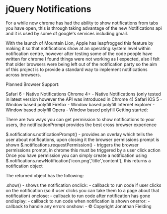 jQuery Notifications
====================

For a while now chrome has had the ability to show notifications from tabs you have open, this is through taking advantage of the new Notifications api and it is used by some of google's services including gmail.

With the launch of Mountain Lion, Apple has leapfrogged this feature by making it so that notifications show at an operating system level within notification centre, however after testing some of the code people have written for chrome I found things were not working as I expected, also I felt that older browsers were being left out of the notification party so the aim of this project is to provide a standard way to implement notifications across browsers.

Planned Browser Support:

Safari 6 - Native Notifications
Chrome 4+ - Native Notifications (only tested in latest version however the API was introduced in Chrome 4)
Safari iOS 5 - Window based polyfill
Firefox - Window based polyfill
Internet explorer - Window based polyfill
Opera - Window based polyfill
Getting started:

There are two ways you can get permission to show notifications to your users, the notificationPrompt provides the best cross browser experience

$.notifications.notificationPrompt() - provides an overlay which tells the user about notifications, upon closing it the browser permissions prompt is shown
$.notifications.requestPermission() - triggers the browser permissions prompt, in chrome this must be triggered by a user click action
Once you have permission you can simply create a notification using $.notifications.newNotification('icon.png','title','content'), this returns a notification object

The returned object has the following:

.show() - shows the notification
onclick: - callback to run code if user clicks on the notification (so if user clicks you can take them to a page about that notification)
onclose: - callback to run code after notification has gone
ondisplay: - callback to run code when notification is shown
onerror: - callback to handle any errors
onshow: -
© Copyright Jonathan Fielding